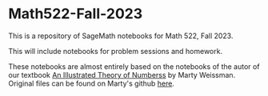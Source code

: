 # Math522-Fall-2023
This is a repository of SageMath notebooks for Math 522, Fall 2023.

This will include notebooks for problem sessions and homework.

These notebooks are almost entirely based on the notebooks of the autor of our textbook [An Illustrated Theory of Numberss](http://illustratedtheoryofnumbers.com/) by Marty Weissman. Original files can be found on Marty's github [here](https://github.com/MartyWeissman/Python-for-number-theory).
